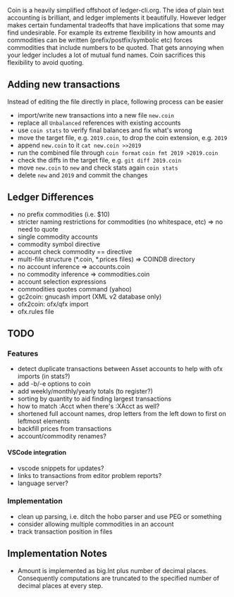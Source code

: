 Coin is a heavily simplified offshoot of ledger-cli.org. The idea of plain text accounting is brilliant, and ledger implements it beautifully. However ledger makes certain fundamental tradeoffs that have implications that some may find undesirable. For example its extreme flexibility in how amounts and commodities can be written (prefix/postfix/symbolic etc) forces commodities that include numbers to be quoted. That gets annoying when your ledger includes a lot of mutual fund names. Coin sacrifices this flexibility to avoid quoting.


## Adding new transactions

Instead of editing the file directly in place, following process can be easier
* import/write new transactions into a new file `new.coin`
* replace all `Unbalanced` references with existing accounts
* use `coin stats` to verify final balances and fix what's wrong
* move the target file, e.g. `2019.coin`, to drop the coin extension, e.g. `2019`
* append `new.coin` to it `cat new.coin >>2019`
* run the combined file through `coin format`
  `coin fmt 2019 >2019.coin`
* check the diffs in the target file, e.g. `git diff 2019.coin`
* move `new.coin` to `new` and check stats again `coin stats`
* delete `new` and `2019` and commit the changes

## Ledger Differences

* no prefix commodities (i.e. $10)
* stricter naming restrictions for commodities (no whitespace, etc) => no need to quote
* single commodity accounts
* commodity symbol directive
* account check commodity == directive
* multi-file structure (*.coin, *.prices files) => COINDB directory
* no account inference => accounts.coin
* no commodity inference => commodities.coin
* account selection expressions
* commodities quotes command (yahoo)
* gc2coin: gnucash import (XML v2 database only)
* ofx2coin: ofx/qfx import
* ofx.rules file

## TODO

### Features

* detect duplicate transactions between Asset accounts to help with ofx imports (in stats?)
* add -b/-e options to coin
* add weekly/monthly/yearly totals (to register?)
* sorting by quantity to aid finding largest transactions
* how to match :Acct when there's :XAcct as well?
* shortened full account names, drop letters from the left down to first on leftmost elements
* backfill prices from transactions
* account/commodity renames?

#### VSCode integration

* vscode snippets for updates?
* links to transactions from editor problem reports?
* language server?


### Implementation

* clean up parsing, i.e. ditch the hobo parser and use PEG or something
* consider allowing multiple commodities in an account
* track transaction position in files


## Implementation Notes

* Amount is implemented as big.Int plus number of decimal places. Consequently computations are truncated to the specified number of decimal places at every step.
